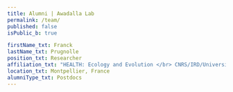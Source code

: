 ```yaml
---
title: Alumni | Awadalla Lab
permalink: /team/
published: false
isPublic_b: true

firstName_txt: Franck
lastName_txt: Prugnolle 
position_txt: Researcher
affiliation_txt: "HEALTH: Ecology and Evolution </br> CNRS/IRD/Universités de Montpellier"
location_txt: Montpellier, France
alumniType_txt: Postdocs
---
```

